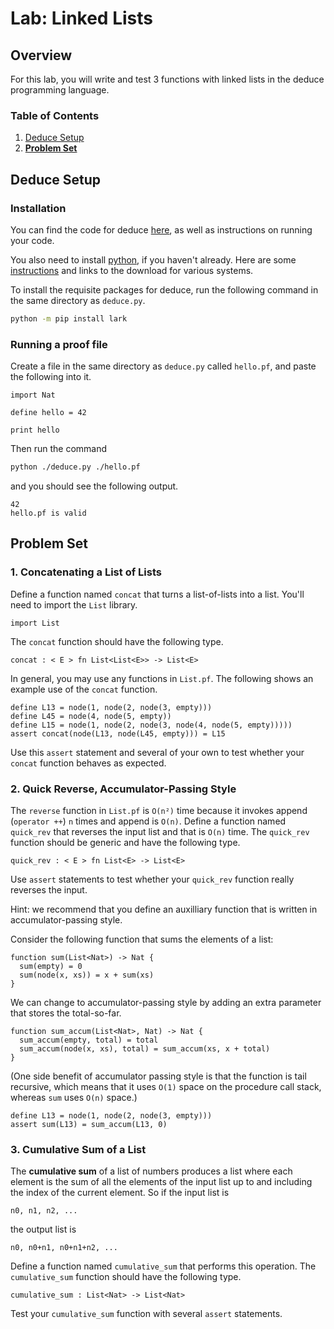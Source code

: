 # Lab: Linked Lists

## Overview
For this lab, you will write and test 3 functions with linked lists in the deduce programming language.

### Table of Contents

1. [Deduce Setup](#deduce-setup)
2. **[Problem Set](#problem-set)**

## Deduce Setup

### Installation
You can find the code for deduce [here](https://github.com/jsiek/deduce), as well as instructions on running your code.

You also need to install [python](https://www.python.org/), if you haven't already. Here are some [instructions](https://wiki.python.org/moin/BeginnersGuide/Download) and links to the download for various systems.


To install the requisite packages for deduce, run the following command in the same directory as `deduce.py`.
```bash
python -m pip install lark
```

### Running a proof file
Create a file in the same directory as `deduce.py` called `hello.pf`, and paste the following into it.
```
import Nat

define hello = 42

print hello
```
Then run the command
```bash
python ./deduce.py ./hello.pf
```
and you should see the following output.
```
42
hello.pf is valid
```

## Problem Set

### 1. Concatenating a List of Lists

Define a function named `concat` that turns a list-of-lists into a
list. You'll need to import the `List` library.

```
import List
```


The `concat` function should have the following type.

```
concat : < E > fn List<List<E>> -> List<E>
```

In general, you may use any functions in `List.pf`.
The following shows an example use of the `concat` function.

```
define L13 = node(1, node(2, node(3, empty)))
define L45 = node(4, node(5, empty))
define L15 = node(1, node(2, node(3, node(4, node(5, empty)))))
assert concat(node(L13, node(L45, empty))) = L15
```

Use this `assert` statement and several of your own to test whether
your `concat` function behaves as expected.


### 2. Quick Reverse, Accumulator-Passing Style

The `reverse` function in `List.pf` is `O(n²)` time because it invokes
append (`operator ++`) `n` times and append is `O(n)`. Define a
function named `quick_rev` that reverses the input list and that is
`O(n)` time. The `quick_rev` function should be generic and have the
following type.

```
quick_rev : < E > fn List<E> -> List<E>
```

Use `assert` statements to test whether your `quick_rev` function
really reverses the input.

Hint: we recommend that you define an auxilliary function that is
written in accumulator-passing style.

Consider the following function that sums the elements of a list:

```
function sum(List<Nat>) -> Nat {
  sum(empty) = 0
  sum(node(x, xs)) = x + sum(xs)
}
```

We can change to accumulator-passing style by adding an extra
parameter that stores the total-so-far.

```
function sum_accum(List<Nat>, Nat) -> Nat {
  sum_accum(empty, total) = total
  sum_accum(node(x, xs), total) = sum_accum(xs, x + total)
}
```

(One side benefit of accumulator passing style is that the function is
tail recursive, which means that it uses `O(1)` space on the procedure
call stack, whereas `sum` uses `O(n)` space.)

```
define L13 = node(1, node(2, node(3, empty)))
assert sum(L13) = sum_accum(L13, 0)
```

### 3. Cumulative Sum of a List

The **cumulative sum** of a list of numbers produces a list where each
element is the sum of all the elements of the input list up to and
including the index of the current element.
So if the input list is 
```
n0, n1, n2, ...
```
the output list is
```
n0, n0+n1, n0+n1+n2, ...
```

Define a function named `cumulative_sum` that performs this operation.
The `cumulative_sum` function should have the following type.

```
cumulative_sum : List<Nat> -> List<Nat>
```

Test your `cumulative_sum` function with several `assert` statements.

